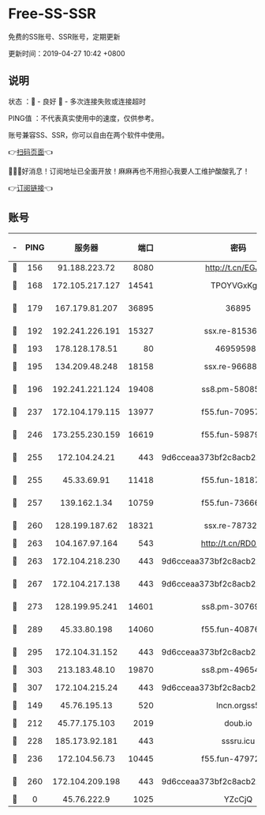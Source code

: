 # Free-SS-SSR

免费的SS账号、SSR账号，定期更新

更新时间：2019-04-27 10:42 +0800

## 说明

状态     ：🙂 - 良好 🙁 - 多次连接失败或连接超时

PING值   ：不代表真实使用中的速度，仅供参考。

账号兼容SS、SSR，你可以自由在两个软件中使用。

👉[扫码页面](https://liesauer.github.io/Free-SS-SSR/)👈

🎉🎉🎉好消息！订阅地址已全面开放！麻麻再也不用担心我要人工维护酸酸乳了！

👉[订阅链接](https://www.liesauer.net/yogurt/subscribe?ACCESS_TOKEN=DAYxR3mMaZAsaqUb)👈

## 账号

|-|PING|服务器|端口|密码|加密方式|区域|
|:----:|:----:|:-----:|-----:|:----:|:----:|:----:|
|🙂|156|91.188.223.72|8080|http://t.cn/EGJIyrl|rc4-md5|RU|
|🙂|168|172.105.217.127|14541|TPOYVGxKglpi|aes-256-cfb|JP|
|🙂|179|167.179.81.207|36895|36895|aes-256-cfb|JP|
|🙂|192|192.241.226.191|15327|ssx.re-81536491|aes-256-cfb|US|
|🙂|193|178.128.178.51|80|469595985|chacha20|US|
|🙂|195|134.209.48.248|18158|ssx.re-96688655|aes-256-cfb|US|
|🙂|196|192.241.221.124|19408|ss8.pm-58085751|aes-256-cfb|US|
|🙂|237|172.104.179.115|13977|f55.fun-70957835|aes-256-cfb|SG|
|🙂|246|173.255.230.159|16619|f55.fun-59879054|aes-256-cfb|US|
|🙂|255|172.104.24.21|443|9d6cceaa373bf2c8acb22e60b6a58be6|aes-256-cfb|US|
|🙂|255|45.33.69.91|11418|f55.fun-18187901|aes-256-cfb|US|
|🙂|257|139.162.1.34|10759|f55.fun-73666722|aes-256-cfb|SG|
|🙂|260|128.199.187.62|18321|ssx.re-78732980|aes-256-cfb|SG|
|🙂|263|104.167.97.164|543|http://t.cn/RD0D7sx|rc4-md5|CA|
|🙂|263|172.104.218.230|443|9d6cceaa373bf2c8acb22e60b6a58be6|aes-256-cfb|US|
|🙂|267|172.104.217.138|443|9d6cceaa373bf2c8acb22e60b6a58be6|aes-256-cfb|US|
|🙂|273|128.199.95.241|14601|ss8.pm-30769440|aes-256-cfb|SG|
|🙂|289|45.33.80.198|14060|f55.fun-40876672|aes-256-cfb|US|
|🙂|295|172.104.31.152|443|9d6cceaa373bf2c8acb22e60b6a58be6|aes-256-cfb|US|
|🙂|303|213.183.48.10|19870|ss8.pm-49654295|rc4-md5|RU|
|🙂|307|172.104.215.24|443|9d6cceaa373bf2c8acb22e60b6a58be6|aes-256-cfb|US|
|🙂|149|45.76.195.13|520|lncn.orgss5|rc4|JP|
|🙂|212|45.77.175.103|2019|doub.io|aes-128-ctr|SG|
|🙂|228|185.173.92.181|443|sssru.icu|rc4-md5|RU|
|🙂|236|172.104.56.73|10445|f55.fun-47972677|aes-256-cfb|SG|
|🙂|260|172.104.209.198|443|9d6cceaa373bf2c8acb22e60b6a58be6|aes-256-cfb|US|
|🙁|0|45.76.222.9|1025|YZcCjQ|rc4-md5|JP|
